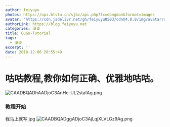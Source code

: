 ```yaml
---
author: feiyuyu
photos: https://api.btstu.cn/sjbz/api.php?lx=dongman&format=images
avatar: 'https://cdn.jsdelivr.net/gh/feiyuyu0503/cdn@4.0.0/img/avatar/avater.jpg'
authorLink: https://blog.feiyuyu.net
categories: 漫谈
title: GuGu-Tutorial
tags:
  - 漫谈
excerpt: ''
date: 2018-12-06 20:55:49
---
```


咕咕教程,教你如何正确、优雅地咕咕。
==================

![CAADBQADhAADjoC3AnHc-UL2stafAg.png](https://i.loli.net/2018/12/06/5c091b7a8ea98.png)

### 教程开始

我马上就写.jpg ![CAADBQADggADjoC3AjLqjXLVLGz9Ag.png](https://i.loli.net/2018/12/06/5c091baa9e764.png)
